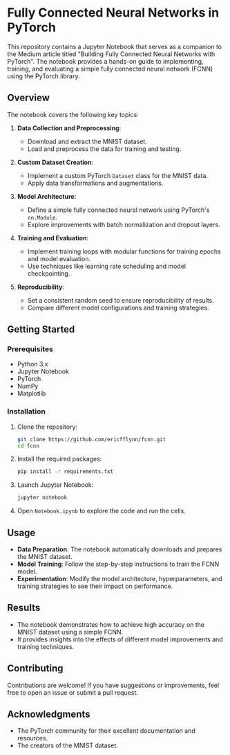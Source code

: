 # Fully Connected Neural Networks in PyTorch

This repository contains a Jupyter Notebook that serves as a companion to the Medium article titled "Building Fully Connected Neural Networks with PyTorch". The notebook provides a hands-on guide to implementing, training, and evaluating a simple fully connected neural network (FCNN) using the PyTorch library.

## Overview

The notebook covers the following key topics:

1. **Data Collection and Preprocessing**:
   - Download and extract the MNIST dataset.
   - Load and preprocess the data for training and testing.

2. **Custom Dataset Creation**:
   - Implement a custom PyTorch `Dataset` class for the MNIST data.
   - Apply data transformations and augmentations.

3. **Model Architecture**:
   - Define a simple fully connected neural network using PyTorch's `nn.Module`.
   - Explore improvements with batch normalization and dropout layers.

4. **Training and Evaluation**:
   - Implement training loops with modular functions for training epochs and model evaluation.
   - Use techniques like learning rate scheduling and model checkpointing.

5. **Reproducibility**:
   - Set a consistent random seed to ensure reproducibility of results.
   - Compare different model configurations and training strategies.

## Getting Started

### Prerequisites

- Python 3.x
- Jupyter Notebook
- PyTorch
- NumPy
- Matplotlib

### Installation

1. Clone the repository:
   ```bash
   git clone https://github.com/ericfflynn/fcnn.git
   cd fcnn
   ```

2. Install the required packages:
   ```bash
   pip install -r requirements.txt
   ```

3. Launch Jupyter Notebook:
   ```bash
   jupyter notebook
   ```

4. Open `Notebook.ipynb` to explore the code and run the cells.

## Usage

- **Data Preparation**: The notebook automatically downloads and prepares the MNIST dataset.
- **Model Training**: Follow the step-by-step instructions to train the FCNN model.
- **Experimentation**: Modify the model architecture, hyperparameters, and training strategies to see their impact on performance.

## Results

- The notebook demonstrates how to achieve high accuracy on the MNIST dataset using a simple FCNN.
- It provides insights into the effects of different model improvements and training techniques.

## Contributing

Contributions are welcome! If you have suggestions or improvements, feel free to open an issue or submit a pull request.

## Acknowledgments

- The PyTorch community for their excellent documentation and resources.
- The creators of the MNIST dataset.
